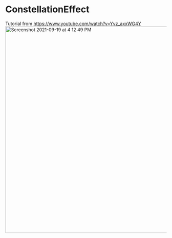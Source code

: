 # ConstellationEffect

Tutorial from https://www.youtube.com/watch?v=Yvz_axxWG4Y
<img width="646" alt="Screenshot 2021-09-19 at 4 12 49 PM" src="https://user-images.githubusercontent.com/84952189/133920471-ceca2a86-4d9f-4262-af45-a299e52e6598.png">
